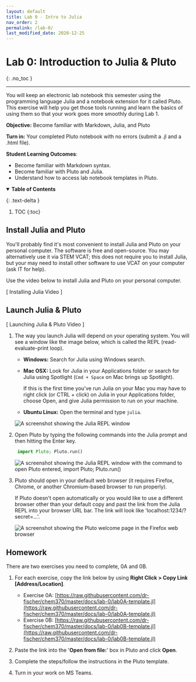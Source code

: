 ```yaml
---
layout: default
title: Lab 0 - Intro to Julia
nav_order: 2
permalink: /lab-0/
last_modified_date: 2020-12-25
---
```


# Lab 0: Introduction to Julia & Pluto
{: .no_toc  }

----

You will keep an electronic lab notebook this semester using the programming language Julia and a notebook extension for it called Pluto.  This exercise will help you get those tools running and learn the basics of using them so that your work goes more smoothly during Lab 1.

**Objective:** Become familiar with Markdown, Julia, and Pluto

**Turn in:** Your completed Pluto notebook with no errors (submit a .jl and a .html file).

**Student Learning Outcomes**: 

  - Become familiar with Markdown syntax.
  - Become familiar with Pluto and Julia.
  - Understand how to access lab notebook templates in Pluto.

<details open markdown="block">
  <summary>
  <b>Table of Contents</b>
  </summary>

  {: .text-delta }
1. TOC
{:toc}
</details>

## Install Julia and Pluto

You'll probably find it's most convenient to install Julia and Pluto on your personal computer.  The software is free and open-source.  You may alternatively use it via STEM VCAT; this does not require you to install Julia, but your may need to install other software to use VCAT on your computer (ask IT for help).

Use the video below to install Julia and Pluto on your personal computer.

[ Installing Julia Video ]

<!-- <iframe width="560" height="315" src="https://www.youtube.com/embed/OOjKEgbt8AI" frameborder="0" allow="accelerometer; autoplay; clipboard-write; encrypted-media; gyroscope; picture-in-picture" allowfullscreen></iframe> -->

## Launch Julia & Pluto

[ Launching Julia & Pluto Video ]

1. The way you launch Julia will depend on your operating system.  You will see a window like the image below, which is called the REPL (read-evaluate-print loop).

   - **Windows:** Search for Julia using Windows search.
   - **Mac OSX:** Look for Julia in your Applications folder or search for  Julia using Spotlight (`Cmd + Space` on Mac brings up Spotlight).
   
      <div class = "tip">If this is the first time you've run Julia on your Mac you may have to right click (or CTRL + click) on Julia in your Applications folder, choose Open, and give Julia permission to run on your machine.</div>
      
   - **Ubuntu Linux:** Open the terminal and type `julia`.

   ![A screenshot showing the Julia REPL window]({{site.url}}/assets/images/lab-0/julia-repl.png)
   
1. Open Pluto by typing the following commands into the Julia prompt and then hitting the Enter key.

      ```julia
       import Pluto; Pluto.run()
      ```    
     ![A screenshot showing the Julia REPL window with the command to open Pluto entered, import Pluto; Pluto.run()]({{site.url}}/assets/images/lab-0/starting-pluto.png)

1. Pluto should open in your default web browser (it requires Firefox, Chrome, or another Chromium-based browser to run properly).

      <div class = "tip">If Pluto doesn't open automatically or you would like to use a different browser other than your default copy and past the link from the Julia REPL into your browser URL bar.  The link will look like 'localhost:1234/?secret=...'.</div>

     ![A screenshot showing the Pluto welcome page in the Firefox web browser]({{site.url}}/assets/images/lab-0/pluto-window.png)

## Homework

There are two exercises you need to complete, 0A and 0B.

1. For each exercise, copy the link below by using **Right Click > Copy Link [Address/Location]**.

   - Exercise 0A: [https://raw.githubusercontent.com/dr-fischer/chem370/master/docs/lab-0/lab0A-template.jl](https://raw.githubusercontent.com/dr-fischer/chem370/master/docs/lab-0/lab0A-template.jl)
   - Exercise 0B: [https://raw.githubusercontent.com/dr-fischer/chem370/master/docs/lab-0/lab0B-template.jl](https://raw.githubusercontent.com/dr-fischer/chem370/master/docs/lab-0/lab0B-template.jl)

1. Paste the link into the '**Open from file:**' box in Pluto and click **Open**.

1. Complete the steps/follow the instructions in the Pluto template.

1. Turn in your work on MS Teams.
